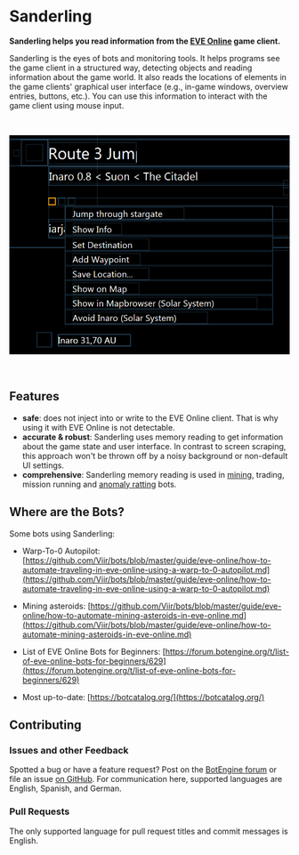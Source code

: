 # Sanderling

**Sanderling helps you read information from the [EVE Online](https://www.eveonline.com) game client.**

Sanderling is the eyes of bots and monitoring tools. It helps programs see the game client in a structured way, detecting objects and reading information about the game world. It also reads the locations of elements in the game clients' graphical user interface (e.g., in-game windows, overview entries, buttons, etc.). You can use this information to interact with the game client using mouse input.

<br>

![Visualization of data read from the EVE Online client memory.](guide/image/2015-12-13.uitree.extract.png)

<br>

## Features

+ **safe**: does not inject into or write to the EVE Online client. That is why using it with EVE Online is not detectable.
+ **accurate & robust**: Sanderling uses memory reading to get information about the game state and user interface. In contrast to screen scraping, this approach won't be thrown off by a noisy background or non-default UI settings.
+ **comprehensive**: Sanderling memory reading is used in [mining](https://github.com/Viir/bots/blob/master/guide/eve-online/how-to-automate-mining-asteroids-in-eve-online.md), trading, mission running and [anomaly ratting](https://github.com/botengine-de/A-Bot) bots.

## Where are the Bots?

Some bots using Sanderling:

+ Warp-To-0 Autopilot: [https://github.com/Viir/bots/blob/master/guide/eve-online/how-to-automate-traveling-in-eve-online-using-a-warp-to-0-autopilot.md](https://github.com/Viir/bots/blob/master/guide/eve-online/how-to-automate-traveling-in-eve-online-using-a-warp-to-0-autopilot.md)

+ Mining asteroids: [https://github.com/Viir/bots/blob/master/guide/eve-online/how-to-automate-mining-asteroids-in-eve-online.md](https://github.com/Viir/bots/blob/master/guide/eve-online/how-to-automate-mining-asteroids-in-eve-online.md)

+ List of EVE Online Bots for Beginners: [https://forum.botengine.org/t/list-of-eve-online-bots-for-beginners/629](https://forum.botengine.org/t/list-of-eve-online-bots-for-beginners/629)

+ Most up-to-date: [https://botcatalog.org/](https://botcatalog.org/)

## Contributing

### Issues and other Feedback

Spotted a bug or have a feature request? Post on the [BotEngine forum](https://forum.botengine.org) or file an issue [on GitHub](https://github.com/Arcitectus/Sanderling/issues).
For communication here, supported languages are English, Spanish, and German.


### Pull Requests

The only supported language for pull request titles and commit messages is English.


